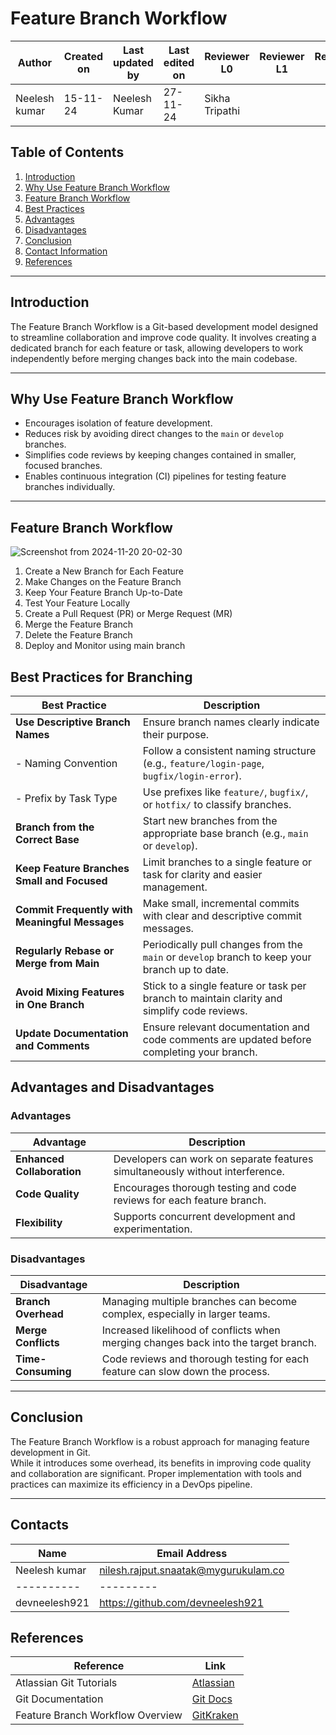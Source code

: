 # Feature Branch Workflow

| **Author** | **Created on** | **Last updated by** | **Last edited on** | **Reviewer L0** |**Reviewer L1** |**Reviewer L2** |
|------------|----------------|----------------------|---------------------|---------------|---------------|---------------|
| Neelesh kumar      | 15-11-24      | Neelesh  Kumar             | 27-11-24           | Sikha Tripathi | | |

## Table of Contents
1. [Introduction](#introduction)
2. [Why Use Feature Branch Workflow](#why-use-feature-branch-workflow)
3. [Feature Branch Workflow](#feature-branch-workflow)
4. [Best Practices](#Best-Practices)
5. [Advantages](#advantages)
6. [Disadvantages](#disadvantages)
7. [Conclusion](#conclusion)
8. [Contact Information](#contact-information)
9. [References](#references)

---

## Introduction
The Feature Branch Workflow is a Git-based development model designed to streamline collaboration and improve code quality. It involves creating a dedicated branch for each feature or task, allowing developers to work independently before merging changes back into the main codebase.

---

## Why Use Feature Branch Workflow
- Encourages isolation of feature development.
- Reduces risk by avoiding direct changes to the `main` or `develop` branches.
- Simplifies code reviews by keeping changes contained in smaller, focused branches.
- Enables continuous integration (CI) pipelines for testing feature branches individually.

---

## Feature Branch Workflow

![Screenshot from 2024-11-20 20-02-30](https://github.com/user-attachments/assets/4ed8a92a-5994-49f3-9386-fd46d7249208)


  1. Create a New Branch for Each Feature    
  2. Make Changes on the Feature Branch   
  3. Keep Your Feature Branch Up-to-Date      
  4. Test Your Feature Locally      
  5. Create a Pull Request (PR) or Merge Request (MR)   
  6. Merge the Feature Branch      
  7. Delete the Feature Branch        
  8. Deploy and Monitor using main branch    


## Best Practices for Branching

| **Best Practice**                          | **Description**                                                                                       |
|--------------------------------------------|-------------------------------------------------------------------------------------------------------|
| **Use Descriptive Branch Names**           | Ensure branch names clearly indicate their purpose.                                                   |
| - Naming Convention                        | Follow a consistent naming structure (e.g., `feature/login-page`, `bugfix/login-error`).             |
| - Prefix by Task Type                      | Use prefixes like `feature/`, `bugfix/`, or `hotfix/` to classify branches.                          |
| **Branch from the Correct Base**           | Start new branches from the appropriate base branch (e.g., `main` or `develop`).                     |
| **Keep Feature Branches Small and Focused**| Limit branches to a single feature or task for clarity and easier management.                        |
| **Commit Frequently with Meaningful Messages**| Make small, incremental commits with clear and descriptive commit messages.                          |
| **Regularly Rebase or Merge from Main**    | Periodically pull changes from the `main` or `develop` branch to keep your branch up to date.        |
| **Avoid Mixing Features in One Branch**    | Stick to a single feature or task per branch to maintain clarity and simplify code reviews.          |
| **Update Documentation and Comments**      | Ensure relevant documentation and code comments are updated before completing your branch.           |

     
## Advantages and Disadvantages

### Advantages 
| **Advantage**           | **Description**                                                                 |
|--------------------------|---------------------------------------------------------------------------------|
| **Enhanced Collaboration** | Developers can work on separate features simultaneously without interference. |
| **Code Quality**         | Encourages thorough testing and code reviews for each feature branch.           |
| **Flexibility**          | Supports concurrent development and experimentation.                            |

### Disadvantages
| **Disadvantage**        | **Description**                                                                   |
|-------------------------|-----------------------------------------------------------------------------------|
| **Branch Overhead**     | Managing multiple branches can become complex, especially in larger teams.       |
| **Merge Conflicts**     | Increased likelihood of conflicts when merging changes back into the target branch. |
| **Time-Consuming**      | Code reviews and thorough testing for each feature can slow down the process.     |

---

## Conclusion
  The Feature Branch Workflow is a robust approach for managing feature development in Git.         
  While it introduces some overhead, its benefits in improving code quality and collaboration are significant. 
  Proper implementation with tools and practices can maximize its efficiency in a DevOps pipeline.  

---

## Contacts

| Name| Email Address      |
|-----|--------------------------|
| Neelesh kumar | nilesh.rajput.snaatak@mygurukulam.co || GitHub | URL |
|----------|---------|
|  devneelesh921  |  https://github.com/devneelesh921  |

## References
| **Reference**                                                                 | **Link**                                                             |
|-------------------------------------------------------------------------------|----------------------------------------------------------------------|
| Atlassian Git Tutorials                                                       | [Atlassian](https://www.atlassian.com/git/tutorials/comparing-workflows/feature-branch-workflow) |
| Git Documentation                                                             | [Git Docs](https://git-scm.com/doc)                                  |
| Feature Branch Workflow Overview                                              | [GitKraken](https://www.gitkraken.com/learn/git/branching/git-feature-branch) |
